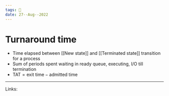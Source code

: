 ```yaml
---
tags: 🌱
date: 27--Aug--2022
---
```


# Turnaround time

- Time elapsed between [[New state]] and [[Terminated state]] transition for a process
- Sum of periods spent waiting in ready queue, executing, I/O till termination
- $\text{TAT} = \text{exit time} - \text{admitted time}$

---
Links: 
